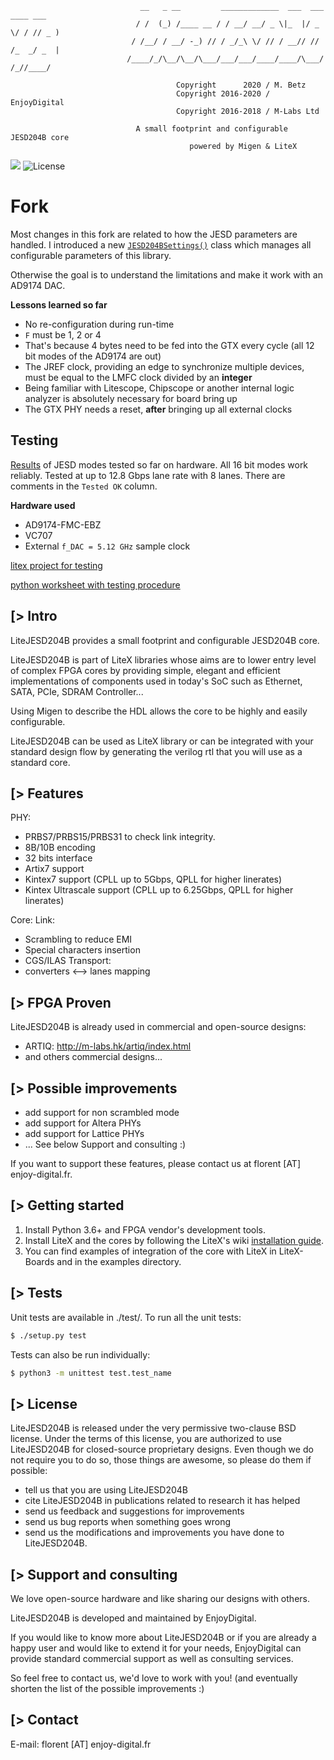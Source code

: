 ```
                             __   _ __         _____________  ___  ___  ____ ___
                            / /  (_) /____ __ / / __/ __/ _ \|_  |/ _ \/ / // _ )
                           / /__/ / __/ -_) // / _/_\ \/ // / __// // /_  _/ _  |
                          /____/_/\__/\__/\___/___/___/____/____/\___/ /_//____/

                                     Copyright      2020 / M. Betz
                                     Copyright 2016-2020 / EnjoyDigital
                                     Copyright 2016-2018 / M-Labs Ltd

                            A small footprint and configurable JESD204B core
                                        powered by Migen & LiteX
```

[![](https://github.com/enjoy-digital/litejesd204b/workflows/ci/badge.svg)](https://github.com/enjoy-digital/litejesd204b/actions) ![License](https://img.shields.io/badge/License-BSD%202--Clause-orange.svg)

# Fork
Most changes in this fork are related to how the JESD parameters are handled. I introduced a new [`JESD204BSettings()`](litejesd204b/common.py) class which manages all configurable parameters of this library.

Otherwise the goal is to understand the limitations and make it work with an AD9174 DAC.

__Lessons learned so far__

  * No re-configuration during run-time
  * `F` must be 1, 2 or 4
  * That's because 4 bytes need to be fed into the GTX every cycle (all 12 bit modes of the AD9174 are out)
  * The JREF clock, providing an edge to synchronize multiple devices, must be equal to the LMFC clock divided by an __integer__
  * Being familiar with Litescope, Chipscope or another internal logic analyzer is absolutely necessary for board bring up
  * The GTX PHY needs a reset, __after__ bringing up all external clocks

## Testing
[Results](https://docs.google.com/spreadsheets/d/1F6s6cVM1Lo6IOUgZoq9xm0ueGYkePZFeD96N0-kPR9o/edit?usp=sharing) of JESD modes tested so far on hardware. All 16 bit modes work reliably. Tested at up to 12.8 Gbps lane rate with 8 lanes. There are comments in the `Tested OK` column.

__Hardware used__
  * AD9174-FMC-EBZ
  * VC707
  * External `f_DAC = 5.12 GHz` sample clock

[litex project for testing](https://github.com/yetifrisstlama/litex_test_project/tree/master/vc707_gt_test)

[python worksheet with testing procedure](https://github.com/yetifrisstlama/litex_test_project/blob/master/vc707_gt_test/spi/setup2.ipynb)



[> Intro
--------
LiteJESD204B provides a small footprint and configurable JESD204B core.

LiteJESD204B is part of LiteX libraries whose aims are to lower entry level of
complex FPGA cores by providing simple, elegant and efficient implementations
of components used in today's SoC such as Ethernet, SATA, PCIe, SDRAM Controller...

Using Migen to describe the HDL allows the core to be highly and easily configurable.

LiteJESD204B can be used as LiteX library or can be integrated with your standard
design flow by generating the verilog rtl that you will use as a standard core.

[> Features
-----------
PHY:
 - PRBS7/PRBS15/PRBS31 to check link integrity.
 - 8B/10B encoding
 - 32 bits interface
 - Artix7 support
 - Kintex7 support (CPLL up to 5Gbps, QPLL for higher linerates)
 - Kintex Ultrascale support (CPLL up to 6.25Gbps, QPLL for higher linerates)

Core:
 Link:
  - Scrambling to reduce EMI
  - Special characters insertion
  - CGS/ILAS
 Transport:
  - converters <--> lanes mapping

[> FPGA Proven
---------------
LiteJESD204B is already used in commercial and open-source designs:
- ARTIQ: http://m-labs.hk/artiq/index.html
- and others commercial designs...

[> Possible improvements
------------------------
- add support for non scrambled mode
- add support for Altera PHYs
- add support for Lattice PHYs
- ... See below Support and consulting :)

If you want to support these features, please contact us at florent [AT]
enjoy-digital.fr.

[> Getting started
------------------
1. Install Python 3.6+ and FPGA vendor's development tools.
2. Install LiteX and the cores by following the LiteX's wiki [installation guide](https://github.com/enjoy-digital/litex/wiki/Installation).
3. You can find examples of integration of the core with LiteX in LiteX-Boards and in the examples directory.

[> Tests
--------
Unit tests are available in ./test/.
To run all the unit tests:
```sh
$ ./setup.py test
```

Tests can also be run individually:
```sh
$ python3 -m unittest test.test_name
```

[> License
----------
LiteJESD204B is released under the very permissive two-clause BSD license. Under
the terms of this license, you are authorized to use LiteJESD204B for closed-source
proprietary designs.
Even though we do not require you to do so, those things are awesome, so please
do them if possible:
 - tell us that you are using LiteJESD204B
 - cite LiteJESD204B in publications related to research it has helped
 - send us feedback and suggestions for improvements
 - send us bug reports when something goes wrong
 - send us the modifications and improvements you have done to LiteJESD204B.

[> Support and consulting
-------------------------
We love open-source hardware and like sharing our designs with others.

LiteJESD204B is developed and maintained by EnjoyDigital.

If you would like to know more about LiteJESD204B or if you are already a happy user
and would like to extend it for your needs, EnjoyDigital can provide standard
commercial support as well as consulting services.

So feel free to contact us, we'd love to work with you! (and eventually shorten
the list of the possible improvements :)

[> Contact
----------
E-mail: florent [AT] enjoy-digital.fr
